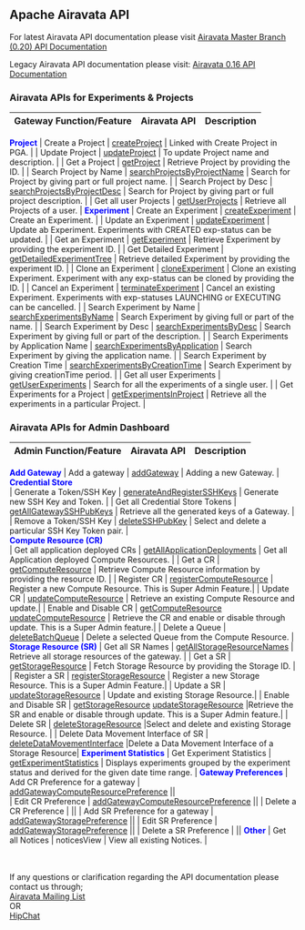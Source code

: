 ## Apache Airavata API

For latest Airavata API documentation please visit <a href="http://airavata.apache.org/api-docs/master/" target="_blank">Airavata Master Branch (0.20) API Documentation</a>

Legacy Airavata API documentation please visit:
<a href="http://airavata.apache.org/api-docs/0.16/" target="_blank">Airavata 0.16 API Documentation</a>

### <h3>Airavata APIs for Experiments & Projects</h3>

|       Gateway Function/Feature        |           Airavata API            |           Description         |
|:--------------------------------------|:----------------------------------|:------------------------------|
<b style="color:blue;">Project</b>
| Create a Project                          | <a href="https://airavata.apache.org/api-docs/master/airavata_api.html#Fn_Airavata_createProject" target="_blank">createProject</a>                                      | Linked with Create Project in PGA.    |
| Update Project                            | <a href="https://airavata.apache.org/api-docs/master/airavata_api.html#Fn_Airavata_updateProject" target="_blank">updateProject</a>                                      | To update Project name and description.   |
| Get a Project                             | <a href="https://airavata.apache.org/api-docs/master/airavata_api.html#Fn_Airavata_getProject" target="_blank">getProject</a>                                            | Retrieve Project by providing the ID.           |
| Search Project by Name                    | <a href="https://airavata.apache.org/api-docs/master/airavata_api.html#Fn_Airavata_searchProjectsByProjectName" target="_blank">searchProjectsByProjectName</a>          | Search for Project by giving part or full project name.          |
| Search Project by Desc                    | <a href="https://airavata.apache.org/api-docs/master/airavata_api.html#Fn_Airavata_searchProjectsByProjectDesc" target="_blank">searchProjectsByProjectDesc</a>          | Search for Project by giving part or full project description.          |
| Get all user Projects                     | <a href="https://airavata.apache.org/api-docs/master/airavata_api.html#Fn_Airavata_getUserProjects" target="_blank">getUserProjects</a>                                  | Retrieve all Projects of a user.          |
<b style="color:blue;">Experiment</b>
| Create an Experiment                      | <a href="https://airavata.apache.org/api-docs/master/airavata_api.html#Fn_Airavata_createExperiment" target="_blank">createExperiment</a>                                | Create an Experiment.          |
| Update an Experiment                      | <a href="https://airavata.apache.org/api-docs/master/airavata_api.html#Fn_Airavata_updateExperiment" target="_blank">updateExperiment</a>                                | Update ab Experiment. Experiments with CREATED exp-status can be updated.          |
| Get an Experiment                         | <a href="https://airavata.apache.org/api-docs/master/airavata_api.html#Fn_Airavata_getExperiment" target="_blank">getExperiment</a>                                      | Retrieve Experiment by providing the experiment ID.          |
| Get Detailed Experiment                   | <a href="https://airavata.apache.org/api-docs/master/airavata_api.html#Fn_Airavata_getDetailedExperimentTree" target="_blank">getDetailedExperimentTree</a>              | Retrieve detailed Experiment by providing the experiment ID.          |
| Clone an Experiment                       | <a href="https://airavata.apache.org/api-docs/master/airavata_api.html#Fn_Airavata_cloneExperiment" target="_blank">cloneExperiment</a>                                  | Clone an existing Experiment. Experiment with any exp-status can be cloned by providing the ID.          |
| Cancel an Experiment                      | <a href="https://airavata.apache.org/api-docs/master/airavata_api.html#Fn_Airavata_terminateExperiment" target="_blank">terminateExperiment</a>                          | Cancel an existing Experiment. Experiments with exp-statuses LAUNCHING or EXECUTING can be cancelled.           |
| Search Experiment by Name                 | <a href="https://airavata.apache.org/api-docs/master/airavata_api.html#Fn_Airavata_searchExperimentsByName" target="_blank">searchExperimentsByName</a>                  | Search Experiment by giving full or part of the name.          |
| Search Experiment by Desc                 | <a href="https://airavata.apache.org/api-docs/master/airavata_api.html#Fn_Airavata_searchExperimentsByDesc" target="_blank">searchExperimentsByDesc</a>                  | Search Experiment by giving full or part of the description.           |
| Search Experiments by Application Name    | <a href="https://airavata.apache.org/api-docs/master/airavata_api.html#Fn_Airavata_searchExperimentsByApplication" target="_blank">searchExperimentsByApplication</a>    | Search Experiment by giving the application name.           |
| Search Experiment by Creation Time        | <a href="https://airavata.apache.org/api-docs/master/airavata_api.html#Fn_Airavata_searchExperimentsByCreationTime" target="_blank">searchExperimentsByCreationTime</a>  | Search Experiment by giving creationTime period.           |
| Get all user Experiments                  | <a href="https://airavata.apache.org/api-docs/master/airavata_api.html#Fn_Airavata_getUserExperiments" target="_blank">getUserExperiments</a>                            | Search for all the experiments of a single user.          |
| Get Experiments for a Project             | <a href="https://airavata.apache.org/api-docs/master/airavata_api.html#Fn_Airavata_getExperimentsInProject" target="_blank">getExperimentsInProject</a>                  | Retrieve all the experiments in a particular Project.          |





### <h3>Airavata APIs for Admin Dashboard</h3>
   
|           Admin Function/Feature              |              Airavata API             |                                          Description                                              |
|:----------------------------------------------|:--------------------------------------|:------------------------------------------------------------------------------------------------  |
<b style="color:blue;">Add Gateway</b>
| Add a gateway                                 | <a href="https://airavata.apache.org/api-docs/master/airavata_api.html#Fn_Airavata_addGateway" target="_blank">addGateway</a>        | Adding a new Gateway. |
<b style="color:blue;">Credential Store</b>  
| Generate a Token/SSH Key                      | <a href="https://airavata.apache.org/api-docs/master/airavata_api.html#Fn_Airavata_generateAndRegisterSSHKeys" target="_blank">generateAndRegisterSSHKeys</a>            | Generate new SSH Key and Token.   |
| Get all Credential Store Tokens               | <a href="https://airavata.apache.org/api-docs/master/airavata_api.html#Fn_Airavata_getAllGatewaySSHPubKeys" target="_blank">getAllGatewaySSHPubKeys</a>               | Retrieve all the generated keys of a Gateway.              |
| Remove a Token/SSH Key                        | <a href="https://airavata.apache.org/api-docs/master/airavata_api.html#Fn_Airavata_deleteSSHPubKey" target="_blank">deleteSSHPubKey</a>                       | Select and delete a particular SSH Key Token pair.   |  
<b style="color:blue;">Compute Resource (CR)</b>                                                                                            
| Get all application deployed CRs              | <a href="https://airavata.apache.org/api-docs/master/airavata_api.html#Fn_Airavata_getAllApplicationDeployments" target="_blank">getAllApplicationDeployments</a>          | Get all Application deployed Compute Resources.        |
| Get a CR                                      | <a href="https://airavata.apache.org/api-docs/master/airavata_api.html#Fn_Airavata_getComputeResource" target="_blank">getComputeResource</a>                    | Retrieve Compute Resource information by providing the resource ID.   |
| Register CR                                   | <a href="https://airavata.apache.org/api-docs/master/airavata_api.html#Fn_Airavata_registerComputeResource" target="_blank">registerComputeResource</a>               | Register a new Compute Resource. This is Super Admin Feature.|
| Update CR                                     | <a href="https://airavata.apache.org/api-docs/master/airavata_api.html#Fn_Airavata_updateComputeResource" target="_blank">updateComputeResource</a>                 | Retrieve an existing Compute Resource and update.|
| Enable and Disable CR                         | <a href="https://airavata.apache.org/api-docs/master/airavata_api.html#Fn_Airavata_getComputeResource" target="_blank">getComputeResource</a>    <a href="https://airavata.apache.org/api-docs/master/airavata_api.html#Fn_Airavata_updateComputeResource" target="_blank">updateComputeResource</a>    | Retrieve the CR and enable or disable through update. This is a Super Admin feature.| 
| Delete a Queue                                | <a href="https://airavata.apache.org/api-docs/master/airavata_api.html#Fn_Airavata_deleteBatchQueue" target="_blank">deleteBatchQueue</a>                      | Delete a selected Queue from the Compute Resource.      |
<b style="color:blue;">Storage Resource (SR)</b> 
| Get all SR Names                              | <a href="https://airavata.apache.org/api-docs/master/airavata_api.html#Fn_Airavata_getAllStorageResourceNames" target="_blank">getAllStorageResourceNames</a>          | Retrieve all storage resources of the gateway.  |
| Get a SR                                      | <a href="https://airavata.apache.org/api-docs/master/airavata_api.html#Fn_Airavata_getStorageResource" target="_blank">getStorageResource</a>                    | Fetch Storage Resource by providing the Storage ID.   | 
| Register a SR                                 | <a href="https://airavata.apache.org/api-docs/master/airavata_api.html#Fn_Airavata_registerStorageResource" target="_blank">registerStorageResource</a>               | Register a new Storage Resource. This is a Super Admin Feature.|
| Update a SR                                   | <a href="https://airavata.apache.org/api-docs/master/airavata_api.html#Fn_Airavata_updateStorageResource" target="_blank">updateStorageResource</a>                 | Update and existing Storage Resource.|
| Enable and Disable SR                         | <a href="https://airavata.apache.org/api-docs/master/airavata_api.html#Fn_Airavata_getStorageResource" target="_blank">getStorageResource</a>    <a href="https://airavata.apache.org/api-docs/master/airavata_api.html#Fn_Airavata_updateStorageResource" target="_blank">updateStorageResource</a>    |Retrieve the SR and enable or disable through update. This is a Super Admin feature.|
| Delete SR                                     | <a href="https://airavata.apache.org/api-docs/master/airavata_api.html#Fn_Airavata_deleteStorageResource" target="_blank">deleteStorageResource</a>                 |Select and delete and existing Storage Resource. |
| Delete Data Movement Interface of SR          | <a href="https://airavata.apache.org/api-docs/master/airavata_api.html#Fn_Airavata_deleteDataMovementInterface" target="_blank">deleteDataMovementInterface</a>       |Delete a Data Movement Interface of a Storage Resource|
<b style="color:blue;">Experiment Statistics</b>
| Get Experiment Statistics                     | <a href="https://airavata.apache.org/api-docs/master/airavata_api.html#Fn_Airavata_getExperimentStatistics" target="_blank">getExperimentStatistics</a>               | Displays experiments grouped by the experiment status and derived for the given date time range.  |
<b style="color:blue;">Gateway Preferences</b>
| Add CR Preference for a gateway               | <a href="https://airavata.apache.org/api-docs/master/airavata_api.html#Fn_Airavata_addGatewayComputeResourcePreference" target="_blank"> addGatewayComputeResourcePreference</a>     ||     
| Edit CR Preference                            | <a href="https://airavata.apache.org/api-docs/master/airavata_api.html#Fn_Airavata_addGatewayComputeResourcePreference" target="_blank"> addGatewayComputeResourcePreference</a>     ||
| Delete a CR Preference                        |  ||
| Add SR Preference for a gateway               | <a href="https://airavata.apache.org/api-docs/master/airavata_api.html#Fn_Airavata_addGatewayStoragePreference" target="_blank"> addGatewayStoragePreference</a>     || 
| Edit SR Preference                            | <a href="https://airavata.apache.org/api-docs/master/airavata_api.html#Fn_Airavata_addGatewayStoragePreference" target="_blank"> addGatewayStoragePreference</a>     ||
| Delete a SR Preference                        |      ||
<b style="color:blue;">Other</b>
| Get all Notices                               | noticesView                           | View all existing Notices.        |





<br></br>
If any questions or clarification regarding the API documentation please contact us through;
<a href="http://airavata.apache.org/community/mailing-lists.html" target="_blank"><br>Airavata Mailing List</a> <br> OR<br>
<a href="https://www.hipchat.com/gMDHyN1KM" target="_blank">HipChat</a>
